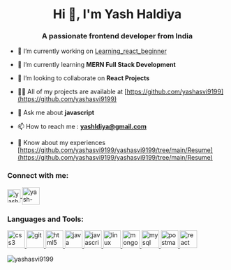 <h1 align="center">Hi 👋, I'm Yash Haldiya</h1>
<h3 align="center">A passionate frontend developer from India</h3>

- 🔭 I’m currently working on [Learning_react_beginner](https://github.com/yashasvi9199/learning_react_beginner)

- 🌱 I’m currently learning **MERN Full Stack Development**

- 👯 I’m looking to collaborate on **React Projects**

- 👨‍💻 All of my projects are available at [https://github.com/yashasvi9199](https://github.com/yashasvi9199)

- 💬 Ask me about **javascript**

- 📫 How to reach me : **yashldiya@gmail.com**

- 📄 Know about my experiences [https://github.com/yashasvi9199/yashasvi9199/tree/main/Resume](https://github.com/yashasvi9199/yashasvi9199/tree/main/Resume)

<h3 align="left">Connect with me:</h3>
<p align="left">
  <a href="https://codepen.io/yashasvi9199" target="blank">
    <img align="center" src="https://www.svgrepo.com/show/353582/codepen-icon.svg" alt="yashasvi9199" height="30" width="30" />
  </a>
  <a href="https://linkedin.com/in/www.linkedin.com/in/yash-haldiya-230888165" target="blank">
    <img align="center" src="https://www.svgrepo.com/show/448234/linkedin.svg" alt="yash-haldiya" height="40" width="40" />
  </a>
</p>

<h3 align="left">Languages and Tools:</h3>
<p align="left"> 
<a href="https://www.w3schools.com/css/" target="_blank" rel="noreferrer"> 
  <img src="https://www.svgrepo.com/show/452185/css-3.svg" alt="css3" width="40" height="40"/> 
</a> 
<a href="https://git-scm.com/" target="_blank" rel="noreferrer"> 
  <img src="https://www.vectorlogo.zone/logos/git-scm/git-scm-icon.svg" alt="git" width="40" height="40"/> 
</a> <a href="https://www.w3.org/html/" target="_blank" rel="noreferrer"> 
  <img src="https://www.svgrepo.com/show/349402/html5.svg" alt="html5" width="40" height="40"/> 
</a> <a href="https://www.java.com" target="_blank" rel="noreferrer"> 
  <img src="https://www.svgrepo.com/show/452234/java.svg" alt="java" width="40" height="40"/> 
</a> <a href="https://developer.mozilla.org/en-US/docs/Web/JavaScript" target="_blank" rel="noreferrer"> 
  <img src="https://www.svgrepo.com/show/349419/javascript.svg" alt="javascript" width="40" height="40"/> 
</a> <a href="https://www.linux.org/" target="_blank" rel="noreferrer"> 
  <img src="https://www.svgrepo.com/show/452054/linux.svg" alt="linux" width="40" height="40"/> 
</a> <a href="https://www.mongodb.com/" target="_blank" rel="noreferrer"> 
  <img src="https://www.svgrepo.com/show/439231/mongodb.svg" alt="mongodb" width="40" height="40"/> 
</a> <a href="https://www.mysql.com/" target="_blank" rel="noreferrer"> 
  <img src="https://www.svgrepo.com/show/439233/mysql.svg" alt="mysql" width="40" height="40"/> 
</a> <a href="https://postman.com" target="_blank" rel="noreferrer"> 
  <img src="https://www.svgrepo.com/show/354202/postman-icon.svg" alt="postman" width="40" height="40"/> 
</a> <a href="https://reactjs.org/" target="_blank" rel="noreferrer"> 
  <img src="https://www.svgrepo.com/show/374032/reactjs.svg" alt="react" width="40" height="40"/> 
</a> </p>

<p><img align="center" src="https://github-readme-stats.vercel.app/api/top-langs?username=yashasvi9199&show_icons=true&locale=en&layout=compact" alt="yashasvi9199" /></p>

